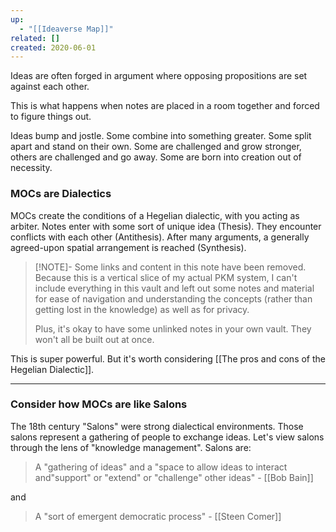 ```yaml
---
up:
  - "[[Ideaverse Map]]"
related: []
created: 2020-06-01
---
```


Ideas are often forged in argument where opposing propositions are set against each other. 

This is what happens when notes are placed in a room together and forced to figure things out. 

Ideas bump and jostle. Some combine into something greater. Some split apart and stand on their own. Some are challenged and grow stronger, others are challenged and go away. Some are born into creation out of necessity. 

### MOCs are Dialectics
MOCs create the conditions of a Hegelian dialectic, with you acting as arbiter. Notes enter with some sort of unique idea (Thesis). They encounter conflicts with each other (Antithesis). After many arguments, a generally agreed-upon spatial arrangement is reached (Synthesis).

> [!NOTE]- Some links and content in this note have been removed.
> Because this is a vertical slice of my actual PKM system, I can't include everything in this vault and left out some notes and material for ease of navigation and understanding the concepts (rather than getting lost in the knowledge) as well as for privacy. 
>  
> Plus, it's okay to have some unlinked notes in your own vault. They won't all be built out at once.

This is super powerful. But it's worth considering [[The pros and cons of the Hegelian Dialectic]].

---
### Consider how MOCs are like Salons
The 18th century "Salons" were strong dialectical environments. Those salons represent a gathering of people to exchange ideas. Let's view salons through the lens of "knowledge management". Salons are:

> A "gathering of ideas" and a "space to allow ideas to interact and"support" or "extend" or "challenge" other ideas" - [[Bob Bain]]

and

> A "sort of emergent democratic process" - [[Steen Comer]]
